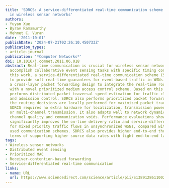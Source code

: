 ```yaml
---
title: 'SDRCS: A service-differentiated real-time communication scheme for event sensing
  in wireless sensor networks'
authors:
- Yuyan Xue
- Byrav Ramamurthy
- Mehmet C. Vuran
date: '2011-10-01'
publishDate: '2024-07-21T02:26:10.450733Z'
publication_types:
- article-journal
publication: '*Computer Networks*'
doi: 10.1016/j.comnet.2011.06.018
abstract: Real-time communication is crucial for wireless sensor networks (WSNs) to
  accomplish collaborative event sensing tasks with specific timing constraints. In
  this work, a service-differentiated real-time communication scheme (SDRCS) is developed
  to provide soft real-time guarantees for event-based traffic in WSNs. SDRCS features
  a cross-layer packet forwarding design to integrate the real-time routing functionality
  with a novel prioritized medium access control scheme. Based on this design, SDRCS
  performs distributed packet traversal speed estimation for traffic classification
  and admission control. SDRCS also performs prioritized packet forwarding so that
  the routing decisions are locally performed for maximized packet traversal speed.
  SDRCS requires no extra hardware for localization, transmission power adaptation
  or multi-channel transmission. It also adapts well to network dynamics, such as
  channel quality and communication voids. Performance evaluations show that SDRCS
  significantly improves the on-time delivery ratio and service-differentiation granularity
  for mixed priority traffic flows in unsynchronized WSNs, compared with currently
  used communication schemes. SDRCS also provides higher end-to-end throughput in
  terms of supporting higher source data rates with tight end-to-end latency requirements.
tags:
- Wireless sensor networks
- Distributed event sensing
- Prioritized MAC
- Receiver-contention-based forwarding
- Service-differentiated real-time communication
links:
- name: URL
  url: https://www.sciencedirect.com/science/article/pii/S1389128611002301
---
```

